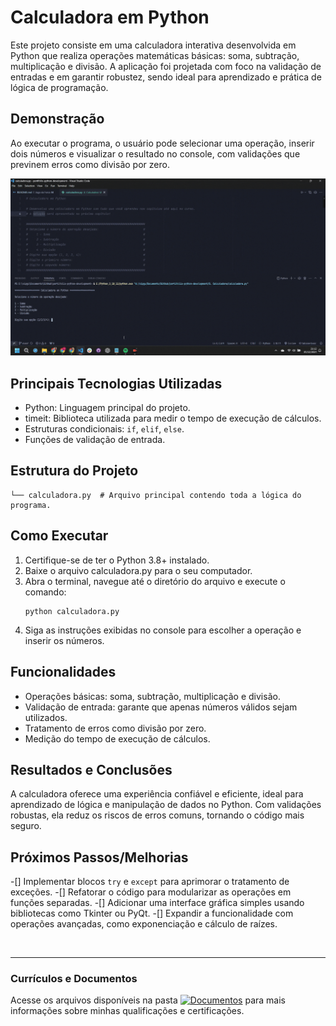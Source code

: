 # Calculadora em Python
Este projeto consiste em uma calculadora interativa desenvolvida em Python que realiza operações matemáticas básicas: soma, subtração, multiplicação e divisão. A aplicação foi projetada com foco na validação de entradas e em garantir robustez, sendo ideal para aprendizado e prática de lógica de programação.

## Demonstração
Ao executar o programa, o usuário pode selecionar uma operação, inserir dois números e visualizar o resultado no console, com validações que previnem erros como divisão por zero.

![Execuções da calculadora](https://github.com/vitoriapguimaraes/Python-Calculadora/blob/main/calculadora-Demonstracao.gif)

## Principais Tecnologias Utilizadas
- Python: Linguagem principal do projeto.
- timeit: Biblioteca utilizada para medir o tempo de execução de cálculos.
- Estruturas condicionais: <code>if</code>, <code>elif</code>, <code>else</code>.
- Funções de validação de entrada.

## Estrutura do Projeto
```
└── calculadora.py  # Arquivo principal contendo toda a lógica do programa.
```

## Como Executar
1. Certifique-se de ter o Python 3.8+ instalado.
2. Baixe o arquivo calculadora.py para o seu computador.
3. Abra o terminal, navegue até o diretório do arquivo e execute o comando:
    ```
    python calculadora.py
    ```
4. Siga as instruções exibidas no console para escolher a operação e inserir os números.

## Funcionalidades
- Operações básicas: soma, subtração, multiplicação e divisão.
- Validação de entrada: garante que apenas números válidos sejam utilizados.
- Tratamento de erros como divisão por zero.
- Medição do tempo de execução de cálculos.

## Resultados e Conclusões
A calculadora oferece uma experiência confiável e eficiente, ideal para aprendizado de lógica e manipulação de dados no Python. Com validações robustas, ela reduz os riscos de erros comuns, tornando o código mais seguro.

## Próximos Passos/Melhorias
-[] Implementar blocos <code>try</code> e <code>except</code> para aprimorar o tratamento de exceções.
-[] Refatorar o código para modularizar as operações em funções separadas.
-[] Adicionar uma interface gráfica simples usando bibliotecas como Tkinter ou PyQt.
-[] Expandir a funcionalidade com operações avançadas, como exponenciação e cálculo de raízes.

<br>
<hr> 

### Currículos e Documentos
Acesse os arquivos disponíveis na pasta 
[![Documentos](https://img.shields.io/badge/DOCUMENTOS-%F0%9F%93%83-blue?style=flat-square)](https://github.com/vitoriapguimaraes/vitoriapguimaraes/tree/main/DOCUMENTOS) para mais informações sobre minhas qualificações e certificações.
